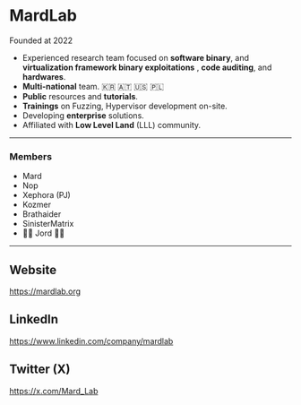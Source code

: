 # **MardLab**
Founded at 2022

- Experienced research team focused on **software binary**, and **virtualization framework binary exploitations** , **code auditing**, and **hardwares**. 
- **Multi-national** team. 🇰🇷 🇦🇹 🇺🇸 🇵🇱
- **Public** resources and **tutorials**.
- **Trainings** on Fuzzing, Hypervisor development on-site.
- Developing **enterprise** solutions. 
- Affiliated with **Low Level Land** (LLL)  community.

----- 

### Members

- Mard
- Nop
- Xephora (PJ)
- Kozmer
- Brathaider
- SinisterMatrix
- 🐸🐸 Jord 🐸🐸
   

---------------------------------------------------------------------------------------------------------

## **Website**                       
https://mardlab.org     

## **LinkedIn**                                                            
https://www.linkedin.com/company/mardlab  

## **Twitter (X)**
https://x.com/Mard_Lab
